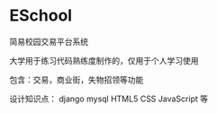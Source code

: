 # ESchool

简易校园交易平台系统

大学用于练习代码熟练度制作的，仅用于个人学习使用

包含：交易，商业街，失物招领等功能

设计知识点：
	django mysql HTML5 CSS JavaScript 等
	

